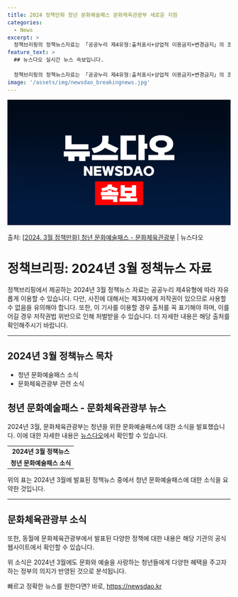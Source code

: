 ```yaml
---
title: 2024 정책만화 청년 문화예술패스 문화체육관광부 새로운 지원
categories:
  - News
excerpt: >
  정책브리핑의 정책뉴스자료는 「공공누리 제4유형:출처표시+상업적 이용금지+변경금지」의 조건에 따라 자유롭게 이…
feature_text: >
  ## 뉴스다오 실시간 뉴스 속보입니다.

  정책브리핑의 정책뉴스자료는 「공공누리 제4유형:출처표시+상업적 이용금지+변경금지」의 조건에 따라 자유롭게 이…
image: '/assets/img/newsdao_breakingnews.jpg'
---
```


![뉴스다오 속보](/assets/img/newsdao_breakingnews.jpg)

<p>출처: <a href="https://newsdao.kr/3277" rel="dofollow">[2024. 3월 정책만화] 청년 문화예술패스 - 문화체육관광부</a> | 뉴스다오</p>

<h1>정책브리핑: 2024년 3월 정책뉴스 자료</h1>

<p data-ke-size="size16">정책브리핑에서 제공하는 2024년 3월 정책뉴스 자료는 공공누리 제4유형에 따라 자유롭게 이용할 수 있습니다. 다만, 사진에 대해서는 제3자에게 저작권이 있으므로 사용할 수 없음을 유의해야 합니다. 또한, 이 기사를 이용할 경우 출처를 꼭 표기해야 하며, 이를 어길 경우 저작권법 위반으로 인해 처벌받을 수 있습니다. 더 자세한 내용은 해당 출처를 확인해주시기 바랍니다.</p>

<hr>

<h2 data-ke-size="size26">2024년 3월 정책뉴스 목차</h2>

<ul>
  <li>청년 문화예술패스 소식</li>
  <li>문화체육관광부 관련 소식</li>
</ul>

<h2>청년 문화예술패스 - 문화체육관광부 뉴스</h2>

<p data-ke-size="size16">2024년 3월, 문화체육관광부는 청년을 위한 문화예술패스에 대한 소식을 발표했습니다. 이에 대한 자세한 내용은 <a href="https://newsdao.kr/3277">뉴스다오</a>에서 확인할 수 있습니다.</p>

<table style="width: 100%;">
  <tr>
    <td style="text-align: center; height: 17px;"><b>2024년 3월 정책뉴스</b></td>
  </tr>
  <tr>
    <td style="text-align: center; height: 17px;"><b>청년 문화예술패스 소식</b></td>
  </tr>
</table>

<p data-ke-size="size16">위의 표는 2024년 3월에 발표된 정책뉴스 중에서 청년 문화예술패스에 대한 소식을 요약한 것입니다.</p>

<hr>

<h2>문화체육관광부 소식</h2>

<p data-ke-size="size16">또한, 동월에 문화체육관광부에서 발표된 다양한 정책에 대한 내용은 해당 기관의 공식 웹사이트에서 확인할 수 있습니다.</p>

<p data-ke-size="size16">위 소식은 2024년 3월에도 문화와 예술을 사랑하는 청년들에게 다양한 혜택을 주고자 하는 정부의 의지가 반영된 것으로 분석됩니다.</p> 

빠르고 정확한 뉴스를 원한다면? 바로, <a href="https://newsdao.kr" rel="dofollow">https://newsdao.kr</a>


